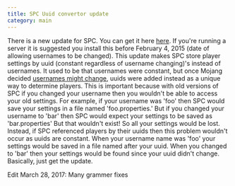 ```yaml
---
title: SPC Uuid convertor update
category: main
---
```

There is a new update for SPC. You can get it here [here](/projects/spc.html). If you're running a server it is suggested you install this before February 4, 2015 (date of allowing usernames to be changed). This update makes SPC store player settings by uuid (constant regardless of username changing)'s instead of usernames. It used to be that usernames were constant, but once Mojang decided [usernames might change](https://mojang.com/2015/01/announcing-minecraft-name-changes/), uuids were added instead as a unique way to determine players. This is important because with old versions of SPC if you changed your username then you wouldn't be able to access your old settings. For example, if your username was 'foo' then SPC would save your settings in a file named 'foo.properties.' But if you changed your username to 'bar' then SPC would expect your settings to be saved as 'bar.properties' But that wouldn't exist! So all your settings would be lost. Instead, if SPC referenced players by their uuids then this problem wouldn't occur as uuids are constant. When your username name was 'foo' your settings would be saved in a file named after your uuid. When you changed to 'bar' then your settings would be found since your uuid didn't change. Basically, just get the update.

Edit March 28, 2017: Many grammer fixes